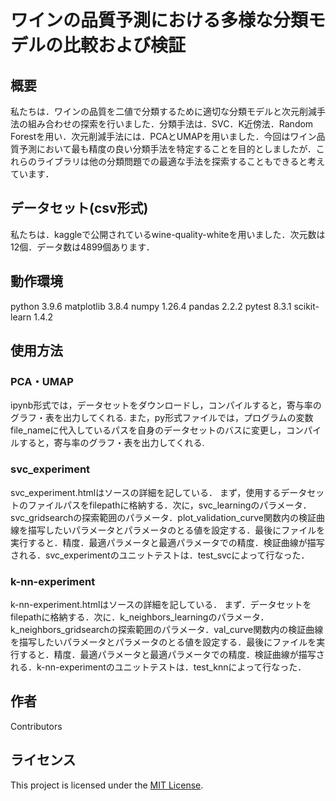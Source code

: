 # ワインの品質予測における多様な分類モデルの比較および検証

## 概要
私たちは．ワインの品質を二値で分類するために適切な分類モデルと次元削減手法の組み合わせの探索を行いました．分類手法は．SVC．K近傍法．Random Forestを用い．次元削減手法には．PCAとUMAPを用いました．今回はワイン品質予測において最も精度の良い分類手法を特定することを目的としましたが．これらのライブラリは他の分類問題での最適な手法を探索することもできると考えています．


## データセット(csv形式)
私たちは．kaggleで公開されているwine-quality-whiteを用いました．次元数は12個．データ数は4899個あります．

## 動作環境
python 3.9.6
matplotlib 3.8.4
numpy 1.26.4
pandas 2.2.2
pytest 8.3.1
scikit-learn 1.4.2


## 使用方法
### PCA・UMAP
ipynb形式では，データセットをダウンロードし，コンパイルすると，寄与率のグラフ・表を出力してくれる.
また，py形式ファイルでは，プログラムの変数file_nameに代入しているパスを自身のデータセットのバスに変更し，コンパイルすると，寄与率のグラフ・表を出力してくれる.

### svc_experiment
svc_experiment.htmlはソースの詳細を記している．
まず，使用するデータセットのファイルパスをfilepathに格納する．次に，svc_learningのパラメータ．svc_gridsearchの探索範囲のパラメータ．plot_validation_curve関数内の検証曲線を描写したいパラメータとパラメータのとる値を設定する．最後にファイルを実行すると．精度．最適パラメータと最適パラメータでの精度．検証曲線が描写される．svc_experimentのユニットテストは．test_svcによって行なった．

### k-nn-experiment
k-nn-experiment.htmlはソースの詳細を記している．
まず．データセットをfilepathに格納する．次に．k_neighbors_learningのパラメータ．k_neighbors_gridsearchの探索範囲のパラメータ．val_curve関数内の検証曲線を描写したいパラメータとパラメータのとる値を設定する．最後にファイルを実行すると．精度．最適パラメータと最適パラメータでの精度．検証曲線が描写される．k-nn-experimentのユニットテストは．test_knnによって行なった．

## 作者
Contributors

## ライセンス
This project is licensed under the [MIT License](LICENSE).
